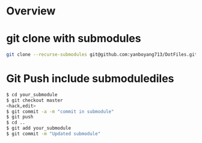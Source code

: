 # Overview
# git clone with submodules
```bash
git clone --recurse-submodules git@github.com:yanboyang713/DotFiles.git
```
# Git Push include submodulediles
```bash
$ cd your_submodule
$ git checkout master
<hack,edit>
$ git commit -a -m "commit in submodule"
$ git push
$ cd ..
$ git add your_submodule
$ git commit -m "Updated submodule"
```
